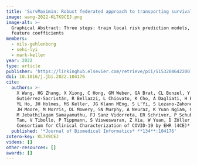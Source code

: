 ```yaml
---
title: 'SurvMaximin: Robust federated approach to transporting survival risk prediction models'
image: wang-2022-KL7K9CEJ.png
image-alt: >-
  Graphical Abstract: Three steps: train local risk prediction models, estimate similarity matrix, transfer learning of
  feature coefficients
members:
  - nils-gehlenborg
  - sehi-lyi
  - mark-keller
year: 2022
type: article
publisher: 'https://linkinghub.elsevier.com/retrieve/pii/S1532046422001873'
doi: 10.1016/j.jbi.2022.104176
cite:
  authors: >-
    X Wang, HG Zhang, X Xiong, C Hong, GM Weber, GA Brat, CL Bonzel, Y Luo, R Duan, NP Palmer, MR Hutch, A
    Gutiérrez-Sacristán, R Bellazzi, L Chiovato, K Cho, A Dagliati, H Estiri, N García-Barrio, R Griffier, DA Hanauer,
    YL Ho, JH Holmes, MS Keller, JG Klann MEng, S L'Yi, S Lozano-Zahonero, SE Maidlow, A Makoudjou, A Malovini, B Moal,
    JH Moore, M Morris, DL Mowery, SN Murphy, A Neuraz, K Yuan Ngiam, GS Omenn, LP Patel, M Pedrera-Jiménez, A Prunotto,
    M Jebathilagam Samayamuthu, FJ Sanz Vidorreta, ER Schriver, P Schubert, P Serrano-Balazote, AM South, ALM Tan, BWL
    Tan, V Tibollo, P Tippmann, S Visweswaran, Z Xia, W Yuan, D Zöller, IS Kohane, P Avillach, Z Guo, T Cai, *The
    Consortium for Clinical Characterization of COVID-19 by EHR (4CE)*
  published: '*Journal of Biomedical Informatics* **134**:104176'
zotero-key: KL7K9CEJ
videos: []
other-resources: []
awards: []
---
```


